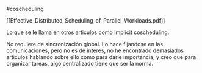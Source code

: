 #coscheduling 

[[Effective_Distributed_Scheduling_of_Parallel_Workloads.pdf]]


Lo que se le llama en otros articulos como Implicit coscheduling.

No requiere de sincronización global. Lo hace fijandose en las comunicaciones, pero no es de interes, no he encontrado demasiados articulos hablando sobre ello como para darle importancia, y creo que para organizar tareas, algo centralizado tiene que ser la norma.


